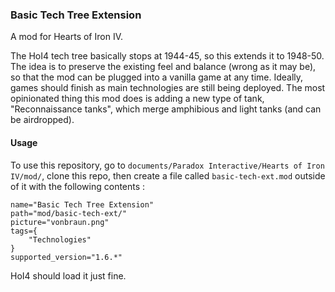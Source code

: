 ### Basic Tech Tree Extension

A mod for Hearts of Iron IV.

The HoI4 tech tree basically stops at 1944-45, so this extends it to 1948-50. The idea is to preserve the existing feel and balance (wrong as it may be), so that the mod can be plugged into a vanilla game at any time. Ideally, games should finish as main technologies are still being deployed. The most opinionated thing this mod does is adding a new type of tank, "Reconnaissance tanks", which merge amphibious and light tanks (and can be airdropped).

#### Usage

To use this repository, go to `documents/Paradox Interactive/Hearts of Iron IV/mod/`, clone this repo, then create a file called `basic-tech-ext.mod` outside of it with the following contents :

```
name="Basic Tech Tree Extension"
path="mod/basic-tech-ext/"
picture="vonbraun.png"
tags={
	"Technologies"
}
supported_version="1.6.*"
```

HoI4 should load it just fine.
